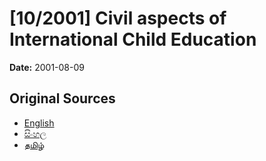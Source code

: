 # [10/2001] Civil aspects of International Child Education

**Date:** 2001-08-09

## Original Sources

- [English](https://documents.gov.lk/view/acts/2001/8/10-2001_E.pdf)
- [සිංහල](https://documents.gov.lk/view/acts/2001/8/10-2001_S.pdf)
- [தமிழ்](https://documents.gov.lk/view/acts/2001/8/10-2001_T.pdf)
